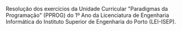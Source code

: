 Resolução dos exercícios da Unidade Curricular "Paradigmas da Programação" (PPROG) do 1º Ano da Licenciatura de Engenharia Informática do Instituto Superior de Engenharia do Porto (LEI-ISEP).
